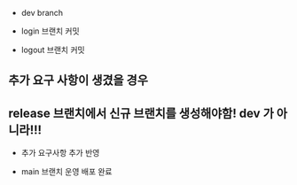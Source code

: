 - dev branch

- login 브랜치 커밋
- logout 브랜치 커밋
## 추가 요구 사항이 생겼을 경우 
## release 브랜치에서 신규 브랜치를 생성해야함! dev 가 아니라!!! 
- 추가 요구사항 추가 반영

- main 브랜치 운영 배포 완료